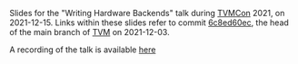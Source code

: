 Slides for the "Writing Hardware Backends" talk during
[TVMCon](https://www.tvmcon.org/) 2021, on 2021-12-15.  Links within
these slides refer to commit
[6c8ed60ec](https://github.com/apache/tvm/tree/6c8ed60ec), the head of
the main branch of [TVM](https://github.com/apache/tvm/) on
2021-12-03.

A recording of the talk is available [here](https://www.youtube.com/watch?v=T7Q-paex4a4)
